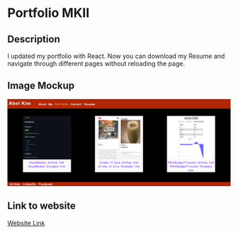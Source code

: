 # Portfolio MKII

## Description
I updated my portfolio with React. Now you can download my Resume and navigate through different pages without reloading the page.

## Image Mockup

![Website Mockup](/src/assets/snapshot.png)

## Link to website
[Website Link](https://akim47.github.io/PortfolioMKII)
